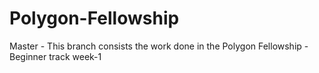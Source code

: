 # Polygon-Fellowship
Master - This branch consists the work done in the Polygon Fellowship - Beginner track week-1
